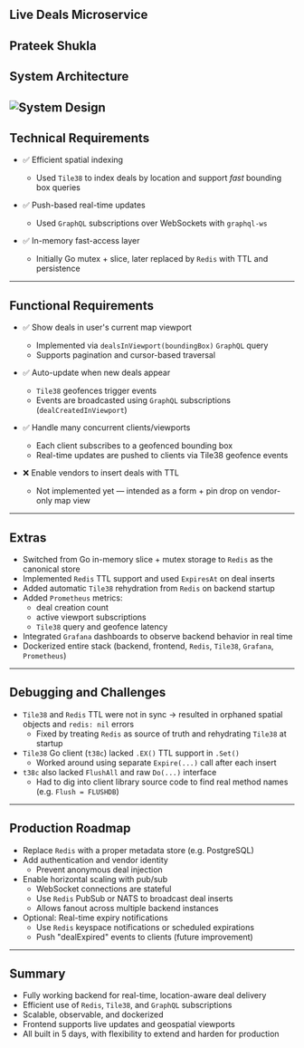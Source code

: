 ## Live Deals Microservice
Prateek Shukla
---
## System Architecture
![System Design](sysdesign.png)
---

## Technical Requirements 

- ✅ Efficient spatial indexing  
  - Used `Tile38` to index deals by location and support *fast* bounding box queries

- ✅ Push-based real-time updates  
  - Used `GraphQL` subscriptions over WebSockets with `graphql-ws`

- ✅ In-memory fast-access layer  
  - Initially Go mutex + slice, later replaced by `Redis` with TTL and persistence

---
## Functional Requirements

- ✅ Show deals in user's current map viewport  
  - Implemented via `dealsInViewport(boundingBox)` `GraphQL` query  
  - Supports pagination and cursor-based traversal

- ✅ Auto-update when new deals appear  
  - `Tile38` geofences trigger events  
  - Events are broadcasted using `GraphQL` subscriptions (`dealCreatedInViewport`)

- ✅ Handle many concurrent clients/viewports  
  - Each client subscribes to a geofenced bounding box  
  - Real-time updates are pushed to clients via Tile38 geofence events  

- ❌ Enable vendors to insert deals with TTL  
  - Not implemented yet — intended as a form + pin drop on vendor-only map view
---

## Extras

- Switched from Go in-memory slice + mutex storage to `Redis` as the canonical store
- Implemented `Redis` TTL support and used `ExpiresAt` on deal inserts
- Added automatic `Tile38` rehydration from `Redis` on backend startup
- Added `Prometheus` metrics:
  - deal creation count
  - active viewport subscriptions
  - `Tile38` query and geofence latency
- Integrated `Grafana` dashboards to observe backend behavior in real time
- Dockerized entire stack (backend, frontend, `Redis`, `Tile38`, `Grafana`, `Prometheus`)

---
## Debugging and Challenges

- `Tile38` and `Redis` TTL were not in sync → resulted in orphaned spatial objects and `redis: nil` errors
  - Fixed by treating `Redis` as source of truth and rehydrating `Tile38` at startup
- `Tile38` Go client (`t38c`) lacked `.EX()` TTL support in `.Set()`
  - Worked around using separate `Expire(...)` call after each insert
- `t38c` also lacked `FlushAll` and raw `Do(...)` interface
  - Had to dig into client library source code to find real method names (e.g. `Flush = FLUSHDB`)
---
## Production Roadmap
- Replace `Redis` with a proper metadata store (e.g. PostgreSQL)  
- Add authentication and vendor identity  
  - Prevent anonymous deal injection  
- Enable horizontal scaling with pub/sub  
  - WebSocket connections are stateful  
  - Use `Redis` PubSub or NATS to broadcast deal inserts  
  - Allows fanout across multiple backend instances
- Optional: Real-time expiry notifications  
  - Use `Redis` keyspace notifications or scheduled expirations  
  - Push "dealExpired" events to clients (future improvement)
---
## Summary

- Fully working backend for real-time, location-aware deal delivery
- Efficient use of `Redis`, `Tile38`, and `GraphQL` subscriptions
- Scalable, observable, and dockerized
- Frontend supports live updates and geospatial viewports
- All built in 5 days, with flexibility to extend and harden for production
